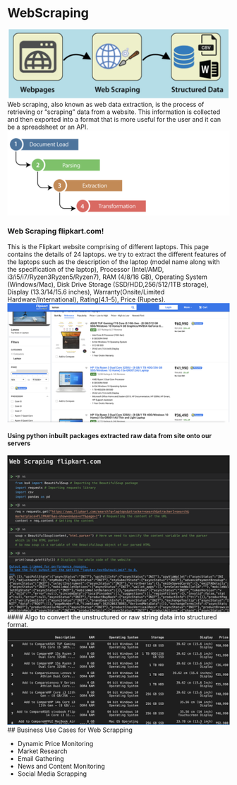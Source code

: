 # WebScraping
<img src="./scraping.png">
Web scraping, also known as web data extraction, is the process of retrieving or “scraping” data from a website. This information is collected and then exported into a format that is more useful for the user and it can be a spreadsheet or an API. 

<img src="./ScrapingProcess.png">

### Web Scraping flipkart.com!
This is the Flipkart website comprising of different laptops. This page contains the details of 24 laptops. we try to extract the different features of the laptops such as the description of the laptop (model name along with the specification of the laptop), Processor (Intel/AMD, i3/i5/i7/Ryzen3Ryzen5/Ryzen7), RAM (4/8/16 GB), Operating System (Windows/Mac), Disk Drive Storage (SSD/HDD,256/512/1TB storage), Display (13.3/14/15.6 inches), Warranty(Onsite/Limited Hardware/International), Rating(4.1–5), Price (Rupees).
<img src="./Flipkart.png">
#### Using python inbuilt packages extracted raw data from site onto our servers 
<img src="./flipkartscrap.png">
#### Algo to convert the unstructured or raw string data into structured format. 
<img src="output1.png">
## Business Use Cases for Web Scrapping 

- Dynamic Price Monitoring
- Market Research
- Email Gathering     
- News and Content Monitoring
- Social Media Scrapping           
